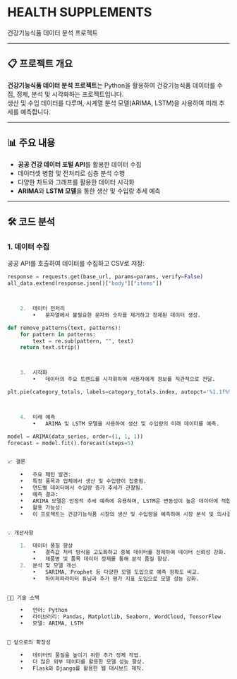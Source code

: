 # HEALTH SUPPLEMENTS

건강기능식품 데이터 분석 프로젝트

---

## 📋 프로젝트 개요

**건강기능식품 데이터 분석 프로젝트**는 Python을 활용하여 건강기능식품 데이터를 수집, 정제, 분석 및 시각화하는 프로젝트입니다.  
생산 및 수입 데이터를 다루며, 시계열 분석 모델(ARIMA, LSTM)을 사용하여 미래 추세를 예측합니다.

---

## 📊 주요 내용

- **공공 건강 데이터 포털 API**를 활용한 데이터 수집
- 데이터셋 병합 및 전처리로 심층 분석 수행
- 다양한 차트와 그래프를 활용한 데이터 시각화
- **ARIMA**와 **LSTM 모델**을 통한 생산 및 수입량 추세 예측

---

## 🛠️ 코드 분석

### 1. 데이터 수집
공공 API를 호출하여 데이터를 수집하고 CSV로 저장:
```python
response = requests.get(base_url, params=params, verify=False)
all_data.extend(response.json()["body"]["items"])



	2.	데이터 전처리
		•	문자열에서 불필요한 문자와 숫자를 제거하고 정제된 데이터 생성.

def remove_patterns(text, patterns):
    for pattern in patterns:
        text = re.sub(pattern, "", text)
    return text.strip()



	3.	시각화
		•	데이터의 주요 트렌드를 시각화하여 사용자에게 정보를 직관적으로 전달.

plt.pie(category_totals, labels=category_totals.index, autopct='%1.1f%%')



	4.	미래 예측
		•	ARIMA 및 LSTM 모델을 사용하여 생산 및 수입량의 미래 데이터를 예측.

model = ARIMA(data_series, order=(1, 1, 1))
forecast = model.fit().forecast(steps=5)


📈 결론

	•	주요 패턴 발견:
	•	특정 품목과 업체에서 생산 및 수입량이 집중됨.
	•	연도별 데이터에서 수입량 증가 추세가 관찰됨.
	•	예측 결과:
	•	ARIMA 모델은 안정적 추세 예측에 유용하며, LSTM은 변동성이 높은 데이터에 적합함.
	•	활용 가능성:
	•	이 프로젝트는 건강기능식품 시장의 생산 및 수입량을 예측하여 시장 분석 및 의사결정에 기여할 수 있음.


💡 개선사항

	1.	데이터 품질 향상
		•	결측값 처리 방식을 고도화하고 중복 데이터를 정제하여 데이터 신뢰성 강화.
		•	제품명 및 품목 데이터 정제를 통해 분석 품질 향상.
	2.	분석 및 모델 개선
		•	SARIMA, Prophet 등 다양한 모델 도입으로 예측 정확도 비교.
		•	하이퍼파라미터 튜닝과 추가 평가 지표 도입으로 모델 성능 강화.


🧑‍💻 기술 스택

	•	언어: Python
	•	라이브러리: Pandas, Matplotlib, Seaborn, WordCloud, TensorFlow
	•	모델: ARIMA, LSTM


📌 앞으로의 확장성

	•	데이터의 품질을 높이기 위한 추가 정제 작업.
	•	더 많은 외부 데이터를 활용한 모델 성능 향상.
	•	Flask와 Django를 활용한 웹 대시보드 제작.
